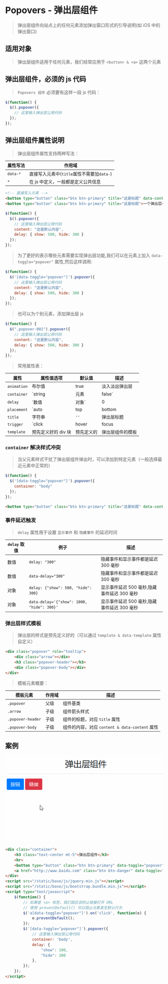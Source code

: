 # Popovers - 弹出层组件

> 弹出层组件向站点上的任何元素添加弹出窗口形式的引导说明(如 iOS 中的弹出窗口)

## 适用对象

> 弹出层组件适用于任何元素，我们经常应用于 `<button> & <a>` 这两个元素

## 弹出层组件，必须的 js 代码

> `Popovers 组件` 必须要有这样一段 js 代码：

```js
$(function() {
  $().popover({
    // 这里输入弹出层公用代码
  });
});
```

## 弹出层组件属性说明

> 弹出层组件属性支持两种写法：

| 属性写法 | 作用域                                     |
| -------- | ------------------------------------------ |
| `data-*` | 直接写入元素中(`title`属性不需要加`data-`) |
| `*`      | 在 js 中定义，一般都是定义公共信息         |

```html
<!-- 直接写入元素 -->
<button type="button" class="btn btn-primary" title="这是标题" data-content="这是内容">一个弹出层</button>
<button type="button" class="btn btn-primary" title="这是标题">一个弹出层</button>
```

```js
$(function() {
  $().popover({
    // 这里输入弹出层公用代码
    content: "这是默认内容",
    delay: { show: 500, hide: 300 }
  });
});
```

> 为了更好的表示哪些元素需要实现弹出层功能,我们可以在元素上加入 `data-toggle="popover"` 属性,然后这样调用:

```js
$(function() {
  $('[data-toggle="popover"]').popover({
    // 这里输入弹出层公用代码
    content: "这是默认内容",
    delay: { show: 500, hide: 300 }
  });
});
```

> 也可以为个别元素，添加弹出层 js

```js
$(function() {
  $(".popover-001").popover({
    // 这里输入弹出层公用代码
    content: "这是默认内容",
    delay: { show: 500, hide: 300 }
  });
});
```

> 常用属性表：

| 属性        | 属性值选项                        | 默认值     | 描述                                                       |
| ----------- | --------------------------------- | ---------- | ---------------------------------------------------------- |
| `animation` | 布尔值                            | true       | 淡入淡出弹出层                                             |
| `container` | `string|元素|false`               | false      | 将弹出窗口附加到特定元素（当父元素样式干扰弹出时，使用它） |
| `delay`     | `数值|对象`                       | 0          | 延迟弹出层的显示和隐藏时间                                 |
| `placement` | `auto|top|bottom|left|right|函数` | `'right'`  | 定义弹出层方向                                             |
| `title`     | 字符串                            | `''`       | 弹出层标题                                                 |
| `trigger`   | `click|hover|focus|manual`        | `'click'`  | 弹出层的触发事件                                           |
| `template`  | 预先定义好的 div 块               | 预先定义的 | 弹出层组件的模板                                           |

### `container` 解决样式冲突

> 当父元素样式干扰了弹出层组件弹出时，可以添加到特定元素（一般选择最近元素中正常的）

```js
$(function() {
  $('[data-toggle="popover"]').popover({
    container: "body"
  });
});
```

```html
<button type="button" class="btn btn-primary" title="这是标题" data-content="这是内容" data-container="body">一个弹出层</button>
```

### 事件延迟触发

> `delay` 属性用于设置 `显示事件` 和 `隐藏事件` 的延迟时间

| `delay` 取值 | 例子                                       | 描述                                        |
| ------------ | ------------------------------------------ | ------------------------------------------- |
| 数值         | `delay: "300"`                             | 隐藏事件和显示事件都是延迟 300 毫秒         |
| 数值         | `data-delay="300"`                         | 隐藏事件和显示事件都是延迟 300 毫秒         |
| 对象         | `delay: {"show": 500, "hide": 300}`        | 显示事件延迟 500 毫秒,隐藏事件延迟 300 毫秒 |
| 对象         | `data-delay='{"show": 1000, "hide": 300}'` | 显示事件延迟 500 毫秒,隐藏事件延迟 300 毫秒 |

### 弹出层样式模板

> 弹出层的样式是预先定义好的（可以通过 `template & data-template` 属性自定义）

```html
<div class="popover" role="tooltip">
    <div class="arrow"></div>
    <h3 class="popover-header"></h3>
    <div class="popover-body"></div>
</div>
```

> 模板元素概要：

| 模板元素          | 作用域 | 描述                                           |
| ----------------- | ------ | ---------------------------------------------- |
| `.popover`        | 父级   | 组件基类                                       |
| `.arrow`          | 子级   | 组件箭头样式                                   |
| `.popover-header` | 子级   | 组件的标题，对应 `title` 属性                  |
| `.popover-body`   | 子级   | 组件的内容，对应 `content & data-content` 属性 |

## 案例

![弹出层组件](./static/弹出层组件.gif)

```html
<div class="container">
    <h3 class="text-center mt-5">弹出层组件</h3>
    <hr>
    <button type="button" class="btn btn-primary" data-toggle="popover" data-content="按钮，如果是submit类型，不想提交信息，也可以用 preventDefault() 来阻止" title="这是一个按钮">按钮</button>
    <a href="http://www.baidu.com" class="btn btn-danger" data-toggle="popover" data-content="链接，需要防止链接打开URL,使用 preventDefault() 可以阻止" title="这是一个链接">链接</a>
</div>
<script src="/static/base/js/jquery.min.js"></script>
<script src="/static/base/js/bootstrap.bundle.min.js"></script>
<script type="text/javascript">
    $(function() {
        // 如果是 <a> 标签，我们就应该防止链接打开 URL
        // 使用 preventDefault() 可以阻止元素发生默认行为
        $('a[data-toggle="popover"]').on('click', function(e) {
            e.preventDefault();
        });
        $('[data-toggle="popover"]').popover({
            // 这里输入弹出层公用代码
            container: 'body',
            delay: {
                "show": 100,
                "hide": 300
            },
        });
    });
</script>
```
